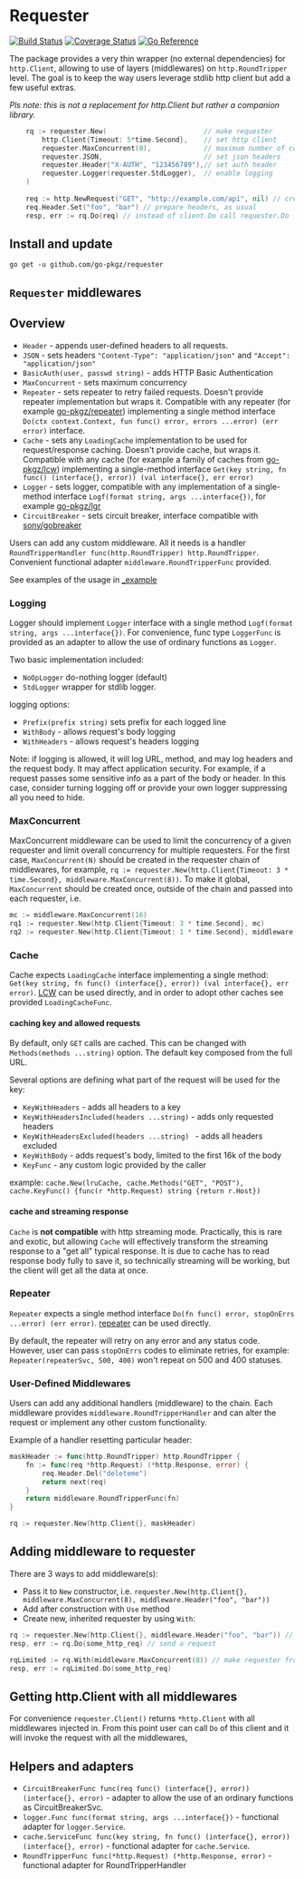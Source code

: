 # Requester

[![Build Status](https://github.com/go-pkgz/repeater/workflows/build/badge.svg)](https://github.com/go-pkgz/requester/actions) [![Coverage Status](https://coveralls.io/repos/github/go-pkgz/requester/badge.svg?branch=main)](https://coveralls.io/github/go-pkgz/requester?branch=main) [![Go Reference](https://pkg.go.dev/badge/github.com/go-pkgz/requester.svg)](https://pkg.go.dev/github.com/go-pkgz/requester)


The package provides a very thin wrapper (no external dependencies) for `http.Client`, allowing to use of layers (middlewares) on `http.RoundTripper` level. 
The goal is to keep the way users leverage stdlib http client but add a few useful extras. 

_Pls note: this is not a replacement for http.Client but rather a companion library._

```go
    rq := requester.New(                        // make requester
        http.Client{Timeout: 5*time.Second},    // set http client
        requester.MaxConcurrent(8),             // maximum number of concurrent requests
        requester.JSON,                         // set json headers
        requester.Header("X-AUTH", "123456789"),// set auth header
        requester.Logger(requester.StdLogger),  // enable logging
    )
    
    req := http.NewRequest("GET", "http://example.com/api", nil) // create the usual http.Request
    req.Header.Set("foo", "bar") // prepare headers, as usual
    resp, err := rq.Do(req) // instead of client.Do call requester.Do
```


## Install and update

`go get -u github.com/go-pkgz/requester`


## `Requester` middlewares 

## Overview

- `Header` - appends user-defined headers to all requests. 
- `JSON` - sets headers `"Content-Type": "application/json"` and `"Accept": "application/json"`
- `BasicAuth(user, passwd string)` - adds HTTP Basic Authentication
- `MaxConcurrent` - sets maximum concurrency
- `Repeater` - sets repeater to retry failed requests. Doesn't provide repeater implementation but wraps it. Compatible with any repeater (for example [go-pkgz/repeater](https://github.com/go-pkgz/repeater)) implementing a single method interface `Do(ctx context.Context, fun func() error, errors ...error) (err error)` interface. 
- `Cache` - sets any `LoadingCache` implementation to be used for request/response caching. Doesn't provide cache, but wraps it. Compatible with any cache (for example a family of caches from [go-pkgz/lcw](https://github.com/go-pkgz/lcw)) implementing a single-method interface `Get(key string, fn func() (interface{}, error)) (val interface{}, err error)`
- `Logger` - sets logger, compatible with any implementation  of a single-method interface `Logf(format string, args ...interface{})`, for example [go-pkgz/lgr](https://github.com/go-pkgz/lgr)
- `CircuitBreaker` - sets circuit breaker, interface compatible with [sony/gobreaker](https://github.com/sony/gobreaker)

Users can add any custom middleware. All it needs is a handler `RoundTripperHandler func(http.RoundTripper) http.RoundTripper`. 
Convenient functional adapter `middleware.RoundTripperFunc` provided.
 
See examples of the usage in [_example](https://github.com/go-pkgz/requester/tree/master/_example)

### Logging 

Logger should implement `Logger` interface with a single method `Logf(format string, args ...interface{})`. 
For convenience, func type `LoggerFunc` is provided as an adapter to allow the use of ordinary functions as `Logger`. 

Two basic implementation included: 

- `NoOpLogger` do-nothing logger (default) 
- `StdLogger` wrapper for stdlib logger.

logging options:

- `Prefix(prefix string)` sets prefix for each logged line
- `WithBody` - allows request's body logging
- `WithHeaders` - allows request's headers logging

Note: if logging is allowed, it will log URL, method, and may log headers and the request body. 
It may affect application security. For example, if a request passes some sensitive info as a part of the body or header. 
In this case, consider turning logging off or provide your own logger suppressing all you need to hide. 

### MaxConcurrent

MaxConcurrent middleware can be used to limit the concurrency of a given requester and limit overall concurrency for multiple
requesters. For the first case, `MaxConcurrent(N)` should be created in the requester chain of middlewares, for example, `rq := requester.New(http.Client{Timeout: 3 * time.Second}, middleware.MaxConcurrent(8))`. To make it global, `MaxConcurrent` should be created once, outside of the chain and passed into each requester, i.e.

```go
mc := middleware.MaxConcurrent(16)
rq1 := requester.New(http.Client{Timeout: 3 * time.Second}, mc)
rq2 := requester.New(http.Client{Timeout: 1 * time.Second}, middleware.JSON, mc)
```

### Cache

Cache expects `LoadingCache` interface implementing a single method:
`Get(key string, fn func() (interface{}, error)) (val interface{}, err error)`. [LCW](https://github.com/go-pkgz/lcw/) can 
be used directly, and in order to adopt other caches see provided `LoadingCacheFunc`.

#### caching key and allowed requests

By default, only `GET` calls are cached. This can be changed with `Methods(methods ...string)` option.
The default key composed from the full URL.

Several options are defining what part of the request will be used for the key:

- `KeyWithHeaders` - adds all headers to a key
- `KeyWithHeadersIncluded(headers ...string)` - adds only requested headers
- `KeyWithHeadersExcluded(headers ...string) ` - adds all headers excluded
- `KeyWithBody` - adds request's body, limited to the first 16k of the body
- `KeyFunc` - any custom logic provided by the caller

example: `cache.New(lruCache, cache.Methods("GET", "POST"), cache.KeyFunc() {func(r *http.Request) string {return r.Host})`


#### cache and streaming response

`Cache` is **not compatible** with http streaming mode. Practically, this is rare and exotic, but allowing `Cache` will effectively transform the streaming response to a "get all" typical response. It is due to cache
has to read response body fully to save it, so technically streaming will be working, but the client will get
all the data at once. 

### Repeater

`Repeater` expects a single method interface `Do(fn func() error, stopOnErrs ...error) (err error)`. [repeater](github.com/go-pkgz/repeater) can be used directly.

By default, the repeater will retry on any error and any status code. However, user can pass `stopOnErrs` codes to eliminate retries, 
for example: `Repeater(repeaterSvc, 500, 400)` won't repeat on 500 and 400 statuses.

### User-Defined Middlewares

Users can add any additional handlers (middleware) to the chain. Each middleware provides `middleware.RoundTripperHandler` and
can alter the request or implement any other custom functionality.

Example of a handler resetting particular header:

```go
maskHeader := func(http.RoundTripper) http.RoundTripper {
    fn := func(req *http.Request) (*http.Response, error) {
        req.Header.Del("deleteme")
        return next(req)
    }
    return middleware.RoundTripperFunc(fn)
}

rq := requester.New(http.Client{}, maskHeader)
```

## Adding middleware to requester

There are 3 ways to add middleware(s):

- Pass it to `New` constructor, i.e. `requester.New(http.Client{}, middleware.MaxConcurrent(8), middleware.Header("foo", "bar"))`
- Add after construction with `Use` method
- Create new, inherited requester by using `With`:
```go
rq := requester.New(http.Client{}, middleware.Header("foo", "bar")) // make requester enforcing header foo:bar
resp, err := rq.Do(some_http_req) // send a request

rqLimited := rq.With(middleware.MaxConcurrent(8)) // make requester from rq (foo:bar enforced) and add 8 max concurrency
resp, err := rqLimited.Do(some_http_req)
```

## Getting http.Client with all middlewares

For convenience `requester.Client()` returns `*http.Client` with all middlewares injected in. From this point user can call `Do` of this client and it will invoke the request with all the middlewares,  

## Helpers and adapters

- `CircuitBreakerFunc func(req func() (interface{}, error)) (interface{}, error)` - adapter to allow the use of an ordinary functions as CircuitBreakerSvc.
- `logger.Func func(format string, args ...interface{})` - functional adapter for `logger.Service`.
- `cache.ServiceFunc func(key string, fn func() (interface{}, error)) (interface{}, error)` - functional adapter for `cache.Service`.
- `RoundTripperFunc func(*http.Request) (*http.Response, error)` - functional adapter for RoundTripperHandler
